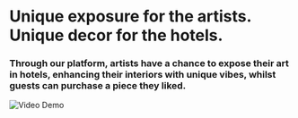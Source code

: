 # Unique exposure for the artists. Unique decor for the hotels.

### Through our platform, artists have a chance to expose their art in hotels, enhancing their interiors with unique vibes, whilst guests can purchase a piece they liked.

![Video Demo](video/demo.gif)
